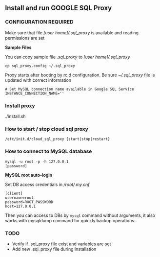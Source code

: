## Install and run GOOGLE SQL Proxy

### CONFIGURATION REQUIRED
Make sure that file *[user home]/.sql_proxy* is available and reading permissions are set

**Sample Files**

You can copy sample file *.sql_proxy* to *[user home]/.sql_proxy*

```
cp sql_proxy.config ~/.sql_proxy
```

Proxy starts after booting by rc.d configuration.
Be sure *~/.sql_proxy* file is updated with correct information

```
# Set MySQL connection name available in Google SQL Service
INSTANCE_CONNECTION_NAME=''
```

### Install proxy

./install.sh

### How to start / stop cloud sql proxy

```
/etc/init.d/cloud_sql_proxy {start|stop|restart}
```

### How to connect to MySQL database

```
mysql -u root -p -h 127.0.0.1
[password]
```

**MySQL root auto-login**

Set DB access credentials in */root/.my.cnf*

```
[client]
username=root
password=ROOT_PASSWORD
host=127.0.0.1
```

Then you can access to DBs by `mysql` command without arguments, it also works with mysqldump command for quickly backup operations.

### TODO

- Verify if .sql_proxy file exist and variables are set
- Add new .sql_proxy file during installation
